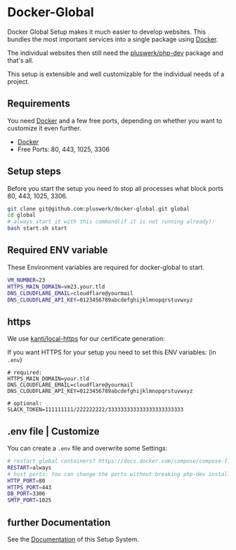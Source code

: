 # Docker-Global

Docker Global Setup makes it much easier to develop websites. This bundles the most important services into a single package using [Docker](https://docker.com).

The individual websites then still need the [pluswerk/php-dev](https://github.com/pluswerk/php-dev) package and that's all.

This setup is extensible and well customizable for the individual needs of a project.

## Requirements

You need [Docker](https://docker.com) and a few free ports, depending on whether you want to customize it even further.

* [Docker](https://docker.com)
* Free Ports: 80, 443, 1025, 3306

## Setup steps

Before you start the setup you need to stop all processes what block ports 80, 443, 1025, 3306.

````bash
git clone git@github.com:pluswerk/docker-global.git global
cd global
# always start it with this command(if it is not running already):
bash start.sh start
````

## Required ENV variable

These Environment variables are required for docker-global to start.

````bash
VM_NUMBER=23
HTTPS_MAIN_DOMAIN=vm23.your.tld
DNS_CLOUDFLARE_EMAIL=cloudflare@yourmail
DNS_CLOUDFLARE_API_KEY=0123456789abcdefghijklmnopqrstuvwxyz
````

## https

We use [kanti/local-https](https://github.com/Kanti/local-https) for our certificate generation:

If you want HTTPS for your setup you need to set this ENV variables: (in `.env`)

````bash:
# required:
HTTPS_MAIN_DOMAIN=your.tld
DNS_CLOUDFLARE_EMAIL=cloudflare@yourmail
DNS_CLOUDFLARE_API_KEY=0123456789abcdefghijklmnopqrstuvwxyz

# optional:
SLACK_TOKEN=111111111/222222222/333333333333333333333333
````

## .env file | Customize

You can create a `.env` file and overwrite some Settings:

````bash
# restart global containers? https://docs.docker.com/compose/compose-file/#restart
RESTART=always
# host ports: You can change the ports without breaking php-dev installations. (maybe if you change 80 or 443)
HTTP_PORT=80
HTTPS_PORT=443
DB_PORT=3306
SMTP_PORT=1025
````

## further Documentation

See the [Documentation](docs/index.md) of this Setup System.
